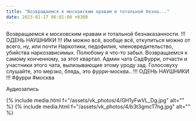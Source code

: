 ```yaml
---
title: "Возвращаемся к московским нравам и тотальной безна..."
date: 2023-01-17 06:01:00 +0300
---
```


Возвращаемся к московским нравам и тотальной безнаказанности.
!!! ОДЕНЬ НАУШНИКИ !!!
Им можно всё, вообще всё, откупиться можно от всего, ну, или почти Наркотики, педофилия, членовредительство, убийства наркозависимых. Полюбому я что-то забыл.
Возвращаемся к самому конченному, за этот квартал.
Админ чата СадФурри, отчасти и участники этого чата, вылизывающие этому уроду зад.
Голосовуху слушайте, это мерзко, блядь, это фурри-москва..
!!! ОДЕНЬ НАУШНИКИ !!!
#фурри #москва


Аудиозапись

{% include media.html f="/assets/vk_photos/4/GH1yFwVL_Dg.jpg" alt="" %}
{% include media.html f="/assets/vk_photos/4/b3t3gmcT7ng.jpg" alt="" %}
